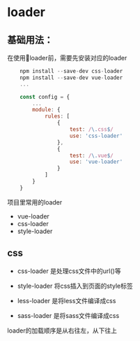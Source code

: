 # loader

## 基础用法：
在使用loader前，需要先安装对应的loader

```javascript
    npm install --save-dev css-loader
    npm install --save-dev vue-loader
    ...

```

``` javascript
    const config = {
        ...
        module: {
            rules: [
                {
                    test: /\.css$/
                    use: 'css-loader'
                },
                {
                    test: /\.vue$/
                    use: 'vue-loader'
                }
            ]
        }
    }
```

项目里常用的loader
- vue-loader
- css-loader
- style-loader


## css
- css-loader 是处理css文件中的url()等

- style-loader 将css插入到页面的style标签

- less-loader 是将less文件编译成css

- sass-loader 是将sass文件编译成css  

loader的加载顺序是从右往左，从下往上
